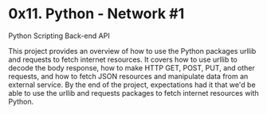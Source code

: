 # 0x11. Python - Network #1
Python
Scripting
Back-end
API

This project provides an overview of how to use the Python packages urllib and requests to fetch internet resources. It covers how to use urllib to decode the body response, how to make HTTP GET, POST, PUT, and other requests, and how to fetch JSON resources and manipulate data from an external service. By the end of the project, expectations had it that we'd be able to use the urllib and requests packages to fetch internet resources with Python.
